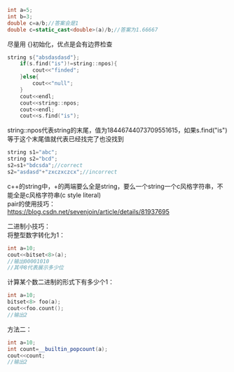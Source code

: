 ```c++
int a=5;
int b=3;
double c=a/b;//答案会是1
double c=static_cast<double>(a)/b;//答案为1.66667
```

尽量用 {}初始化，优点是会有边界检查


```c++
string s{"absdasdasd"};
    if(s.find("is")!=string::npos){
        cout<<"finded";
    }else{
        cout<<"null";
    }
    cout<<endl;
    cout<<string::npos;
    cout<<endl;
    cout<<s.find("is");
```
string::npos代表string的末尾，值为18446744073709551615，如果s.find("is")等于这个末尾值就代表已经找完了也没找到

```c++
string s1="abc";
string s2="bcd";
s2=s1+"bdcsda";//correct
s2="asdasd"+"zxczxczcx";//incorrect
```
c++的string中，+的两端要么全是string，要么一个string一个c风格字符串，不能全是c风格字符串(c style literal)  
pair的使用技巧：  
https://blog.csdn.net/sevenjoin/article/details/81937695  

二进制小技巧：  
将整型数字转化为1：  
```c++
int a=10;
cout<<bitset<8>(a);
//输出00001010
//其中8代表展示多少位
```
计算某个数二进制的形式下有多少个1：  
```c++
int a=10;
bitset<8> foo(a);
cout<<foo.count();
//输出2
```
方法二：  
```c++
int a=10;
int count=__builtin_popcount(a);
cout<<count;
//输出2
```
